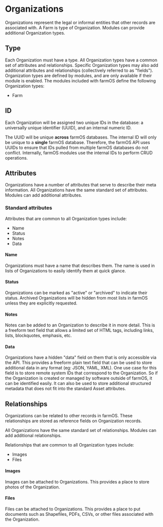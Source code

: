 # Organizations

Organizations represent the legal or informal entities that other records are
associated with. A Farm is type of Organization. Modules can provide additional
Organization types.

## Type

Each Organization must have a type. All Organization types have a common set of
attributes and relationships. Specific Organization types may also add
additional attributes and relationships (collectively referred to as "fields").
Organization types are defined by modules, and are only available if their
module is enabled. The modules included with farmOS define the following
Organization types:

- Farm

## ID

Each Organization will be assigned two unique IDs in the database: a universally
unique identifier (UUID), and an internal numeric ID.

The UUID will be unique **across** farmOS databases. The internal ID will only
be unique to a **single** farmOS database. Therefore, the farmOS API uses UUIDs
to ensure that IDs pulled from multiple farmOS databases do not conflict.
Internally, farmOS modules use the internal IDs to perform CRUD operations.

## Attributes

Organizations have a number of attributes that serve to describe their meta
information. All Organizations have the same standard set of attributes. Modules
can add additional attributes.

### Standard attributes

Attributes that are common to all Organization types include:

- Name
- Status
- Notes
- Data

#### Name

Organizations must have a name that describes them. The name is used in lists of
Organizations to easily identify them at quick glance.

#### Status

Organizations can be marked as "active" or "archived" to indicate their status.
Archived Organizations will be hidden from most lists in farmOS unless they are
explicitly requested.

#### Notes

Notes can be added to an Organization to describe it in more detail. This is a
freeform text field that allows a limited set of HTML tags, including links,
lists, blockquotes, emphasis, etc.

#### Data

Organizations have a hidden "data" field on them that is only accessible via the
API. This provides a freeform plain text field that can be used to store
additional data in any format (eg: JSON, YAML, XML). One use case for this field
is to store remote system IDs that correspond to the Organization. So if the
Organization is created or managed by software outside of farmOS, it can be
identified easily. It can also be used to store additional structured metadata
that does not fit into the standard Asset attributes.

## Relationships

Organizations can be related to other records in farmOS. These relationships are
stored as reference fields on Organization records.

All Organizations have the same standard set of relationships. Modules can add
additional relationships.

Relationships that are common to all Organization types include:

- Images
- Files

#### Images

Images can be attached to Organizations. This provides a place to store photos
of the Organization.

#### Files

Files can be attached to Organizations. This provides a place to put documents
such as Shapefiles, PDFs, CSVs, or other files associated with the Organization.

